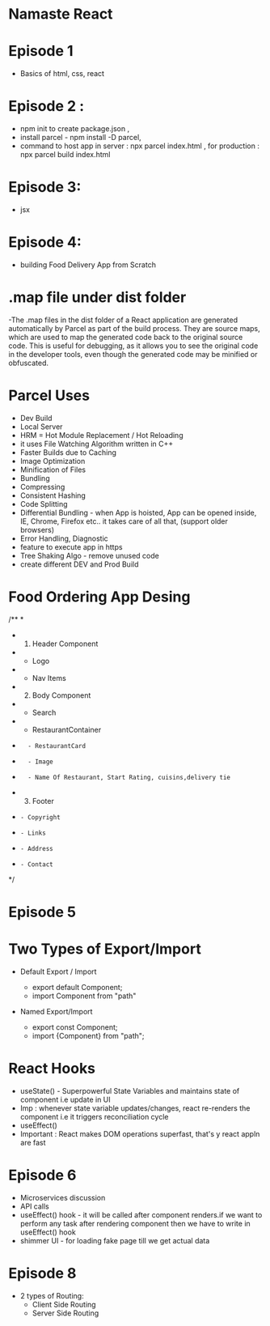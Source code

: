 # Namaste React 
# Episode 1 
- Basics of html, css, react
# Episode 2 : 
- npm init to create package.json , 
- install parcel - npm install -D parcel, 
- command to host app in server : npx parcel index.html , for production : npx parcel build index.html
# Episode 3:
- jsx
# Episode 4:
- building Food Delivery App from Scratch

# .map file under dist folder
-The .map files in the dist folder of a React application are generated automatically by Parcel as part of the build process. They are source maps, which are used to map the generated code back to the original source code. This is useful for debugging, as it allows you to see the original code in the developer tools, even though the generated code may be minified or obfuscated.


# Parcel Uses
- Dev Build
- Local Server
- HRM = Hot Module Replacement / Hot Reloading
- it uses File Watching Algorithm written in C++
- Faster Builds due to Caching
- Image Optimization
- Minification of Files
- Bundling
- Compressing
- Consistent Hashing
- Code Splitting
- Differential Bundling - when App is hoisted, App can be opened inside, IE, Chrome, Firefox etc.. it takes care of all that, (support older browsers)
- Error Handling, Diagnostic
- feature to execute app in https
- Tree Shaking Algo - remove unused code 
- create different DEV and Prod Build

# Food Ordering App Desing
/**
 * 
 * 1. Header Component
 *    - Logo
 *    - Nav Items
 * 2. Body Component
 *    - Search
 *    - RestaurantContainer
 *       - RestaurantCard
 *       - Image
 *       - Name Of Restaurant, Start Rating, cuisins,delivery tie
 * 3. Footer
 *     - Copyright
 *     - Links
 *     - Address
 *     - Contact
 */

# Episode 5
 # Two Types of Export/Import
 - Default Export / Import
    - export default Component;
    - import Component from "path"

 - Named Export/Import
    - export const Component;
    - import {Component} from "path";
 # React Hooks
   - useState() - Superpowerful State Variables and maintains state of component i.e update in UI
   - Imp : whenever state variable updates/changes, react re-renders the component i.e it triggers reconciliation cycle
   - useEffect()
   -  Important : React makes DOM operations superfast, that's y react appln are fast

# Episode 6
-  Microservices discussion
-  API calls
- useEffect() hook - it will be called after component renders.if we want to perform any task after rendering component then we have to write in useEffect() hook
- shimmer UI - for loading fake page till we get actual data

# Episode 8
- 2 types of Routing:
    - Client Side Routing
    - Server Side Routing
